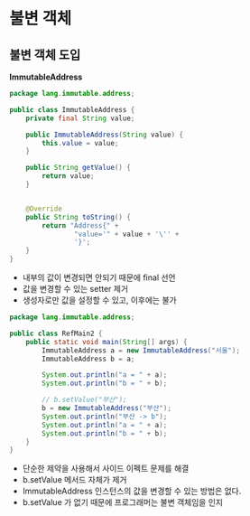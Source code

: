 # 불변 객체

## 불변 객체 도입
**ImmutableAddress**
```java
package lang.immutable.address;

public class ImmutableAddress {
    private final String value;

    public ImmutableAddress(String value) {
        this.value = value;
    }

    public String getValue() {
        return value;
    }


    @Override
    public String toString() {
        return "Address{" +
                "value='" + value + '\'' +
                '}';
    }
}
```
- 내부의 값이 변경되면 안되기 때문에 final 선언
- 값을 변경할 수 있는 setter 제거
- 생성자로만 값을 설정할 수 있고, 이후에는 불가

```java
package lang.immutable.address;

public class RefMain2 {
    public static void main(String[] args) {
        ImmutableAddress a = new ImmutableAddress("서울");
        ImmutableAddress b = a;

        System.out.println("a = " + a);
        System.out.println("b = " + b);

        // b.setValue("부산");
		b = new ImmutableAddress("부산");
        System.out.println("부산 -> b");
        System.out.println("a = " + a);
        System.out.println("b = " + b);
    }
}
```
- 단순한 제약을 사용해서 사이드 이펙트 문제를 해결
- b.setValue 메서드 자체가 제거
- ImmutableAddress 인스턴스의 값을 변경할 수 있는 방법은 없다.
- b.setValue 가 없기 때문에 프로그래머는 불변 객체임을 인지
